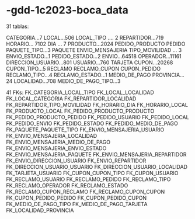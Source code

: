 # -gdd-1c2023-boca_data
31 tablas:

CATEGORIA...7
LOCAL...506
LOCAL_TIPO .... 2
REPARTIDOR...719
HORARIO... 7102
DIA ... 7
PRODUCTO...2024
PEDIDO_PRODUCTO
PEDIDO
PAQUETE_TIPO...3
PAQUETE
ENVIO_MENSAJERIA
TIPO_MOVILIDAD ... 3
ENVIO_ESTADO...1
PEDIDO_ESTADO...2
ENVIO...64518
OPERADOR...11161
DIRECCION_USUARIO...801
USUARIO...760
TARJETA
CUPON...20268
CUPON_TIPO...5
RECLAMO
RECLAMO_CUPON
CUPON_PEDIDO
RECLAMO_TIPO...4
RECLAMO_ESTADO...1
MEDIO_DE_PAGO
PROVINCIA... 24
LOCALIDAD...708
MEDIO_DE_PAGO_TIPO...3

41 FKs:
FK_CATEGORIA_LOCAL_TIPO
FK_LOCAL_LOCALIDAD
FK_LOCAL_CATEGORIA
FK_REPARTIDOR_LOCALIDAD
FK_REPARTIDOR_TIPO_MOVILIDAD
FK_HORARIO_DIA
FK_HORARIO_LOCAL
FK_PRODUCTO_LOCAL
FK_PEDIDO_PRODUCTO_PRODUCTO
FK_PEDIDO_PRODUCTO_PEDIDO
FK_PEDIDO_USUARIO
FK_PEDIDO_LOCAL
FK_PEDIDO_ENVIO
FK_PEDIDO_ESTADO
FK_PEDIDO_MEDIO_DE_PAGO
FK_PAQUETE_PAQUETE_TIPO
FK_ENVIO_MENSAJERIA_USUARIO
FK_ENVIO_MENSAJERIA_LOCALIDAD
FK_ENVIO_MENSAJERIA_MEDIO_DE_PAGO
FK_ENVIO_MENSAJERIA_ENVIO_ESTADO
FK_ENVIO_MENSAJERIA_PAQUETE
FK_ENVIO_MENSAJERIA_REPARTIDOR
FK_ENVIO_DIRECCION_USUARIO
FK_ENVIO_REPARTIDOR
FK_DIRECCION_USUARIO_USUARIO
FK_DIRECCION_USUARIO_LOCALIDAD
FK_TARJETA_USUARIO
FK_CUPON_CUPON_TIPO
FK_CUPON_USUARIO
FK_RECLAMO_USUARIO
FK_RECLAMO_PEDIDO
FK_RECLAMO_TIPO
FK_RECLAMO_OPERADOR
FK_RECLAMO_ESTADO
FK_RECLAMO_CUPON_RECLAMO
FK_RECLAMO_CUPON_CUPON
FK_CUPON_PEDIDO_PEDIDO
FK_CUPON_PEDIDO_CUPON
FK_MEDIO_DE_PAGO_TIPO
FK_MEDIO_DE_PAGO_TARJETA
FK_LOCALIDAD_PROVINCIA